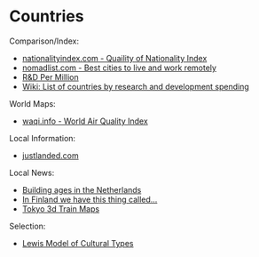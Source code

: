 # Countries

Comparison/Index:
- [nationalityindex.com - Quaility of Nationality Index](https://www.nationalityindex.com/)
- [nomadlist.com - Best cities to live and work remotely](https://nomadlist.com/)
- [R&D Per Million](https://ourworldindata.org/grapher/researchers-in-rd-per-million-people)
- [Wiki: List of countries by research and development spending](https://en.wikipedia.org/wiki/List_of_countries_by_research_and_development_spending)

World Maps:
- [waqi.info - World Air Quality Index](https://waqi.info/)

Local Information:
- [justlanded.com](https://www.justlanded.com/)

Local News:
- [Building ages in the Netherlands](https://parallel.co.uk/netherlands/)
- [In Finland we have this thing called...](http://www.wehave.fi/)
- [Tokyo 3d Train Maps](https://nagix.github.io/mini-tokyo-3d/)


Selection:
- [Lewis Model of Cultural Types](https://uquiz.com/Mkmxxl/what-culture-type-matches-your-personality?p=9961)
